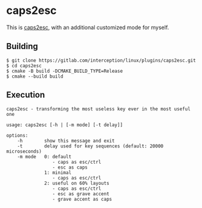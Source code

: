 # caps2esc

This is [caps2esc](https://gitlab.com/interception/linux/plugins/caps2esc), with an additional customized mode for myself.

## Building

```text
$ git clone https://gitlab.com/interception/linux/plugins/caps2esc.git
$ cd caps2esc
$ cmake -B build -DCMAKE_BUILD_TYPE=Release
$ cmake --build build
```

## Execution

```text
caps2esc - transforming the most useless key ever in the most useful one

usage: caps2esc [-h | [-m mode] [-t delay]]

options:
    -h        show this message and exit
    -t        delay used for key sequences (default: 20000 microseconds)
    -m mode   0: default
                 - caps as esc/ctrl
                 - esc as caps
              1: minimal
                 - caps as esc/ctrl
              2: useful on 60% layouts
                 - caps as esc/ctrl
                 - esc as grave accent
                 - grave accent as caps
```

